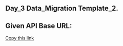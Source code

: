 ## Day_3 Data_Migration Template_2.
## Given API Base URL:
[Copy this link](https://hackathon-apis.vercel.app/api/products)

